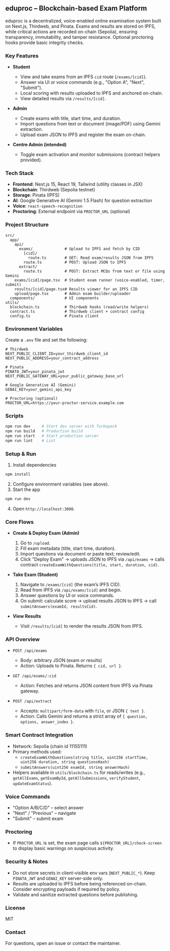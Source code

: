 ## eduproc – Blockchain-based Exam Platform

eduproc is a decentralized, voice-enabled online examination system built on Next.js, Thirdweb, and Pinata. Exams and results are stored on IPFS, while critical actions are recorded on-chain (Sepolia), ensuring transparency, immutability, and tamper resistance. Optional proctoring hooks provide basic integrity checks.

### Key Features

- **Student**
  - View and take exams from an IPFS `cid` route (`/exams/[cid]`).
  - Answer via UI or voice commands (e.g., "Option A", "Next", "Submit").
  - Local scoring with results uploaded to IPFS and anchored on-chain.
  - View detailed results via `/results/[cid]`.

- **Admin**
  - Create exams with title, start time, and duration.
  - Import questions from text or document (image/PDF) using Gemini extraction.
  - Upload exam JSON to IPFS and register the exam on-chain.

- **Centre Admin (intended)**
  - Toggle exam activation and monitor submissions (contract helpers provided).

### Tech Stack

- **Frontend**: Next.js 15, React 19, Tailwind (utility classes in JSX)
- **Blockchain**: Thirdweb (Sepolia testnet)
- **Storage**: Pinata (IPFS)
- **AI**: Google Generative AI (Gemini 1.5 Flash) for question extraction
- **Voice**: `react-speech-recognition`
- **Proctoring**: External endpoint via `PROCTOR_URL` (optional)

### Project Structure

```text
src/
  app/
    api/
      exams/              # Upload to IPFS and fetch by CID
        [cid]/
          route.ts        # GET: Read exam/results JSON from IPFS
        route.ts          # POST: Upload JSON to IPFS
      extract/
        route.ts          # POST: Extract MCQs from text or file using Gemini
    exams/[cid]/page.tsx  # Student exam runner (voice-enabled, timer, submit)
    results/[cid]/page.tsx# Results viewer for an IPFS CID
    upload/page.tsx       # Admin exam builder/uploader
  components/             # UI components
utils/
  blockchain.ts           # Thirdweb hooks (read/write helpers)
  contract.ts             # Thirdweb client + contract config
  config.ts               # Pinata client
```

### Environment Variables

Create a `.env` file and set the following:

```env
# Thirdweb
NEXT_PUBLIC_CLIENT_ID=your_thirdweb_client_id
NEXT_PUBLIC_ADDRESS=your_contract_address

# Pinata
PINATA_JWT=your_pinata_jwt
NEXT_PUBLIC_GATEWAY_URL=your_public_gateway_base_url

# Google Generative AI (Gemini)
GENAI_KEY=your_gemini_api_key

# Proctoring (optional)
PROCTOR_URL=https://your-proctor-service.example.com
```

### Scripts

```bash
npm run dev     # Start dev server with Turbopack
npm run build   # Production build
npm run start   # Start production server
npm run lint    # Lint
```

### Setup & Run

1. Install dependencies
```bash
npm install
```
2. Configure environment variables (see above).
3. Start the app
```bash
npm run dev
```
4. Open `http://localhost:3000`.

### Core Flows

- **Create & Deploy Exam (Admin)**
  1) Go to `/upload`.
  2) Fill exam metadata (title, start time, duration).
  3) Import questions via document or paste text; review/edit.
  4) Click "Deploy Exam" → uploads JSON to IPFS via `/api/exams` → calls contract `createExamWithQuestions(title, start, duration, cid)`.

- **Take Exam (Student)**
  1) Navigate to `/exams/[cid]` (the exam’s IPFS CID).
  2) Read from IPFS via `/api/exams/[cid]` and begin.
  3) Answer questions by UI or voice commands.
  4) On submit: calculate score → upload results JSON to IPFS → call `submitAnswers(examId, resultsCid)`.

- **View Results**
  - Visit `/results/[cid]` to render the results JSON from IPFS.

### API Overview

- `POST /api/exams`
  - Body: arbitrary JSON (exam or results)
  - Action: Uploads to Pinata. Returns `{ cid, url }`.

- `GET /api/exams/:cid`
  - Action: Fetches and returns JSON content from IPFS via Pinata gateway.

- `POST /api/extract`
  - Accepts: `multipart/form-data` with `file`, or JSON `{ text }`.
  - Action: Calls Gemini and returns a strict array of `{ question, options, answer_index }`.

### Smart Contract Integration

- Network: Sepolia (chain id 11155111)
- Primary methods used:
  - `createExamWithQuestions(string title, uint256 startTime, uint256 duration, string questionsHash)`
  - `submitAnswers(uint256 examId, string answerHash)`
- Helpers available in `utils/blockchain.ts` for reads/writes (e.g., `getAllExams`, `getExamById`, `getAllSubmissions`, `verifyStudent`, `updateExamStatus`).

### Voice Commands

- "Option A/B/C/D" – select answer
- "Next" / "Previous" – navigate
- "Submit" – submit exam

### Proctoring

- If `PROCTOR_URL` is set, the exam page calls `${PROCTOR_URL}/check-screen` to display basic warnings on suspicious activity.

### Security & Notes

- Do not store secrets in client-visible env vars (`NEXT_PUBLIC_*`). Keep `PINATA_JWT` and `GENAI_KEY` server-side only.
- Results are uploaded to IPFS before being referenced on-chain. Consider encrypting payloads if required by policy.
- Validate and sanitize extracted questions before publishing.

### License

MIT

### Contact

For questions, open an issue or contact the maintainer.
